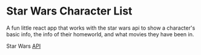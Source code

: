 # Star Wars Character List

A fun little react app that works with the star wars api to show a character's basic info, the info of their homeworld, and what movies they have been in.

Star Wars [API](https://swapi.co/)
